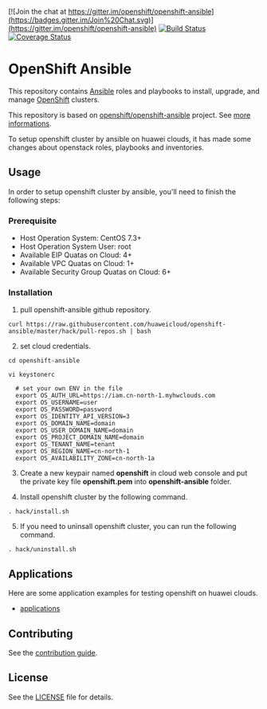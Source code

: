[![Join the chat at https://gitter.im/openshift/openshift-ansible](https://badges.gitter.im/Join%20Chat.svg)](https://gitter.im/openshift/openshift-ansible)
[![Build Status](https://travis-ci.org/openshift/openshift-ansible.svg?branch=master)](https://travis-ci.org/openshift/openshift-ansible)
[![Coverage Status](https://coveralls.io/repos/github/openshift/openshift-ansible/badge.svg?branch=master)](https://coveralls.io/github/openshift/openshift-ansible?branch=master)

# OpenShift Ansible

This repository contains [Ansible](https://www.ansible.com/) roles and
playbooks to install, upgrade, and manage
[OpenShift](https://www.openshift.com/) clusters.

This repository is based on [openshift/openshift-ansible](https://github.com/openshift/openshift-ansible) project.
See [more informations](README_OPENSHIFT_ANSIBLE.md).

To setup openshift cluster by ansible on huawei clouds, it has made some changes about openstack roles, playbooks and inventories.

## Usage

In order to setup openshift cluster by ansible, you'll need to finish the following steps:

### Prerequisite
- Host Operation System: CentOS 7.3+
- Host Operation System User: root
- Available EIP Quatas on Cloud: 4+
- Available VPC Quatas on Cloud: 1+
- Available Security Group Quatas on Cloud: 6+

### Installation

1. pull openshift-ansible github repository.

```
curl https://raw.githubusercontent.com/huaweicloud/openshift-ansible/master/hack/pull-repos.sh | bash
```

2. set cloud credentials.
```
cd openshift-ansible

vi keystonerc

  # set your own ENV in the file
  export OS_AUTH_URL=https://iam.cn-north-1.myhwclouds.com
  export OS_USERNAME=user
  export OS_PASSWORD=password
  export OS_IDENTITY_API_VERSION=3
  export OS_DOMAIN_NAME=domain
  export OS_USER_DOMAIN_NAME=domain
  export OS_PROJECT_DOMAIN_NAME=domain
  export OS_TENANT_NAME=tenant
  export OS_REGION_NAME=cn-north-1
  export OS_AVAILABILITY_ZONE=cn-north-1a
```

3. Create a new keypair named **openshift** in cloud web console and put the private key file **openshift.pem** into **openshift-ansible** folder.

4. Install openshift cluster by the following command.
```
. hack/install.sh
```

5. If you need to uninsall openshift cluster, you can run the following command.
```
. hack/uninstall.sh
```

## Applications

Here are some application examples for testing openshift on huawei clouds.

- [applications](applications/)

## Contributing

See the [contribution guide](CONTRIBUTING.md).

## License

See the [LICENSE](LICENSE) file for details.
